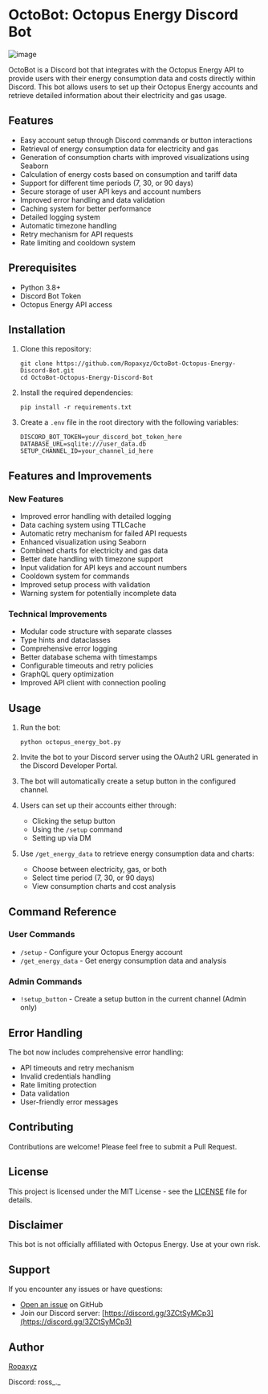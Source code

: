 # OctoBot: Octopus Energy Discord Bot

![image](https://github.com/user-attachments/assets/65a5227b-4a8f-40a8-b111-83253163159a)

OctoBot is a Discord bot that integrates with the Octopus Energy API to provide users with their energy consumption data and costs directly within Discord. This bot allows users to set up their Octopus Energy accounts and retrieve detailed information about their electricity and gas usage.

## Features

- Easy account setup through Discord commands or button interactions
- Retrieval of energy consumption data for electricity and gas
- Generation of consumption charts with improved visualizations using Seaborn
- Calculation of energy costs based on consumption and tariff data
- Support for different time periods (7, 30, or 90 days)
- Secure storage of user API keys and account numbers
- Improved error handling and data validation
- Caching system for better performance
- Detailed logging system
- Automatic timezone handling
- Retry mechanism for API requests
- Rate limiting and cooldown system

## Prerequisites

- Python 3.8+
- Discord Bot Token
- Octopus Energy API access

## Installation

1. Clone this repository:
   ```
   git clone https://github.com/Ropaxyz/OctoBot-Octopus-Energy-Discord-Bot.git
   cd OctoBot-Octopus-Energy-Discord-Bot
   ```

2. Install the required dependencies:
   ```
   pip install -r requirements.txt
   ```

3. Create a `.env` file in the root directory with the following variables:
   ```
   DISCORD_BOT_TOKEN=your_discord_bot_token_here
   DATABASE_URL=sqlite:///user_data.db
   SETUP_CHANNEL_ID=your_channel_id_here
   ```

## Features and Improvements

### New Features
- Improved error handling with detailed logging
- Data caching system using TTLCache
- Automatic retry mechanism for failed API requests
- Enhanced visualization using Seaborn
- Combined charts for electricity and gas data
- Better date handling with timezone support
- Input validation for API keys and account numbers
- Cooldown system for commands
- Improved setup process with validation
- Warning system for potentially incomplete data

### Technical Improvements
- Modular code structure with separate classes
- Type hints and dataclasses
- Comprehensive error logging
- Better database schema with timestamps
- Configurable timeouts and retry policies
- GraphQL query optimization
- Improved API client with connection pooling

## Usage

1. Run the bot:
   ```
   python octopus_energy_bot.py
   ```

2. Invite the bot to your Discord server using the OAuth2 URL generated in the Discord Developer Portal.

3. The bot will automatically create a setup button in the configured channel.

4. Users can set up their accounts either through:
   - Clicking the setup button
   - Using the `/setup` command
   - Setting up via DM

5. Use `/get_energy_data` to retrieve energy consumption data and charts:
   - Choose between electricity, gas, or both
   - Select time period (7, 30, or 90 days)
   - View consumption charts and cost analysis

## Command Reference

### User Commands
- `/setup` - Configure your Octopus Energy account
- `/get_energy_data` - Get energy consumption data and analysis

### Admin Commands
- `!setup_button` - Create a setup button in the current channel (Admin only)

## Error Handling

The bot now includes comprehensive error handling:
- API timeouts and retry mechanism
- Invalid credentials handling
- Rate limiting protection
- Data validation
- User-friendly error messages

## Contributing

Contributions are welcome! Please feel free to submit a Pull Request.

## License

This project is licensed under the MIT License - see the [LICENSE](LICENSE) file for details.

## Disclaimer

This bot is not officially affiliated with Octopus Energy. Use at your own risk.

## Support

If you encounter any issues or have questions:
- [Open an issue](https://github.com/Ropaxyz/OctoBot-Octopus-Energy-Discord-Bot/issues) on GitHub
- Join our Discord server: [https://discord.gg/3ZCtSyMCp3](https://discord.gg/3ZCtSyMCp3)

## Author

[Ropaxyz](https://github.com/Ropaxyz)

Discord: ross_._
